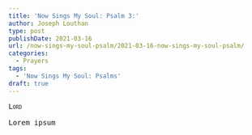 ```yaml
---
title: 'Now Sings My Soul: Psalm 3:'
author: Joseph Louthan
type: post
publishDate: 2021-03-16
url: /now-sings-my-soul-psalm/2021-03-16-now-sings-my-soul-psalm/
categories:
  - Prayers
tags:
  - 'Now Sings My Soul: Psalms'
draft: true
---
```

<pre>
<div style="font-variant: small-caps;">Lord</div>
Lorem ipsum
</pre>

